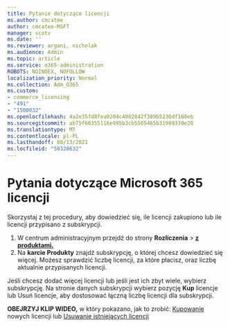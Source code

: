 ```yaml
---
title: Pytanie dotyczące licencji
ms.author: cmcatee
author: cmcatee-MSFT
manager: scotv
ms.date: ''
ms.reviewer: argani, nicholak
ms.audience: Admin
ms.topic: article
ms.service: o365-administration
ROBOTS: NOINDEX, NOFOLLOW
localization_priority: Normal
ms.collection: Adm_O365
ms.custom:
- commerce_licensing
- "491"
- "1500032"
ms.openlocfilehash: 4a2e35fd8fea0204c4902842f309b5236df160eb
ms.sourcegitcommit: ab75f66355116e995b3cb5505465b31989339e28
ms.translationtype: MT
ms.contentlocale: pl-PL
ms.lasthandoff: 08/13/2021
ms.locfileid: "58328632"
---
```

# <a name="questions-about-your-microsoft-365-license"></a>Pytania dotyczące Microsoft 365 licencji

Skorzystaj z tej procedury, aby dowiedzieć się, ile licencji zakupiono lub ile licencji przypisano z subskrypcji.
  
1. W centrum administracyjnym przejdź do strony **Rozliczenia** \> **[z produktami.](https://go.microsoft.com/fwlink/p/?linkid=842054)**
2. Na **karcie Produkty** znajdź subskrypcję, o której chcesz dowiedzieć się więcej. Możesz sprawdzić liczbę licencji, za które płacisz, oraz liczbę aktualnie przypisanych licencji.

Jeśli chcesz dodać więcej licencji lub jeśli jest ich zbyt wiele, wybierz subskrypcję. Na stronie danych subskrypcji wybierz pozycję  **Kup** licencje lub Usuń licencje, aby dostosować łączną liczbę licencji dla subskrypcji.

**OBEJRZYJ KLIP WIDEO,** w który pokazano, jak to zrobić: [Kupowanie](https://go.microsoft.com/fwlink/p/?linkid=2154857) nowych licencji lub [Usuwanie istniejących licencji](https://go.microsoft.com/fwlink/p/?linkid=2154938)
